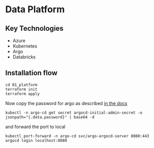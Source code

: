 # Data Platform

## Key Technologies
- Azure
- Kubernetes
- Argo
- Databricks


## Installation flow

```
cd 01_platform
terraform init
terraform apply
```

Now copy the password for argo as described [in the docs](https://argo-cd.readthedocs.io/en/stable/getting_started/#4-login-using-the-cli)

```
kubectl -n argo-cd get secret argocd-initial-admin-secret -o jsonpath="{.data.password}" | base64 -d
```

and forward the port to local

```
kubectl port-forward -n argo-cd svc/argo-argocd-server 8080:443
argocd login localhost:8080
```

